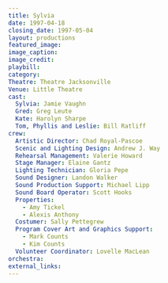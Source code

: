 ```yaml
---
title: Sylvia
date: 1997-04-18
closing_date: 1997-05-04
layout: productions
featured_image: 
image_caption:
image_credit:
playbill:
category:
Theatre: Theatre Jacksonville
Venue: Little Theatre
cast:
  Sylvia: Jamie Vaughn
  Gred: Greg Leute
  Kate: Harolyn Sharpe
  Tom, Phyllis and Leslie: Bill Ratliff
crew:
  Artistic Director: Chad Royal-Pascoe
  Scenic and Lighting Design: Andrew J. Way
  Rehearsal Management: Valerie Howard
  Stage Manager: Elaine Gantz
  Lighting Technician: Gloria Pepe
  Sound Designer: Landon Walker
  Sound Production Support: Michael Lipp
  Sound Board Operator: Scott Hooks
  Properties: 
    - Amy Tickel
    - Alexis Anthony
  Costumer: Sally Pettegrew
  Program Cover Art and Graphics Support:
    - Mark Counts
    - Kim Counts
  Volunteer Coordinator: Lovelle MacLean
orchestra:
external_links:
---
```

